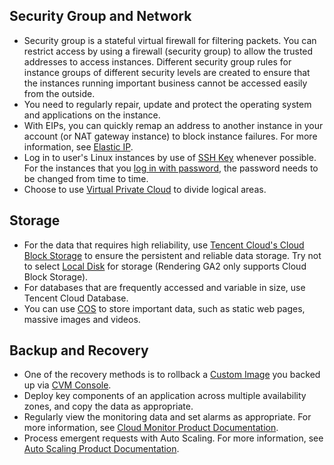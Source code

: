 ## Security Group and Network
- Security group is a stateful virtual firewall for filtering packets. You can restrict access by using a firewall (security group) to allow the trusted addresses to access instances. Different security group rules for instance groups of different security levels are created to ensure that the instances running important business cannot be accessed easily from the outside. 
- You need to regularly repair, update and protect the operating system and applications on the instance.
- With EIPs, you can quickly remap an address to another instance in your account (or NAT gateway instance) to block instance failures. For more information, see [Elastic IP](/doc/product/213/5733).
- Log in to user's Linux instances by use of [SSH Key](/doc/product/213/6092) whenever possible. For the instances that you [log in with password](/doc/product/213/6093), the password needs to be changed from time to time.
- Choose to use [Virtual Private Cloud](/doc/product/213/5227) to divide logical areas.

## Storage
- For the data that requires high reliability, use [Tencent Cloud's Cloud Block Storage](/doc/product/362) to ensure the persistent and reliable data storage. Try not to select [Local Disk](/doc/product/213/5798) for storage (Rendering GA2 only supports Cloud Block Storage).
- For databases that are frequently accessed and variable in size, use Tencent Cloud Database.
- You can use [COS](https://cloud.tencent.com/product/cos) to store important data, such as static web pages, massive images and videos.

## Backup and Recovery
- One of the recovery methods is to rollback a [Custom Image](/doc/product/213/4942) you backed up via [CVM Console](https://console.cloud.tencent.com/cvm/index).
- Deploy key components of an application across multiple availability zones, and copy the data as appropriate.
- Regularly view the monitoring data and set alarms as appropriate. For more information, see [Cloud Monitor Product Documentation](/doc/product/248).
- Process emergent requests with Auto Scaling. For more information, see [Auto Scaling Product Documentation](/doc/product/377).

